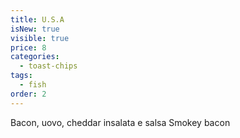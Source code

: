 ```yaml
---
title: U.S.A
isNew: true
visible: true
price: 8
categories:
  - toast-chips
tags:
  - fish
order: 2
---
```


Bacon, uovo, cheddar insalata e salsa Smokey bacon
